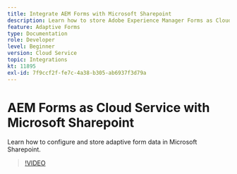 ```yaml
---
title: Integrate AEM Forms with Microsoft Sharepoint
description: Learn how to store Adobe Experience Manager Forms as Cloud Service submission data in Microsoft Sharepoint
feature: Adaptive Forms
type: Documentation
role: Developer
level: Beginner
version: Cloud Service
topic: Integrations
kt: 11895
exl-id: 7f9ccf2f-fe7c-4a38-b305-ab6937f3d79a
---
```

# AEM Forms as Cloud Service with Microsoft Sharepoint

Learn how to configure and store adaptive form data in Microsoft Sharepoint.

>[!VIDEO](https://video.tv.adobe.com/v/3415793/?quality=12&learn=on)
